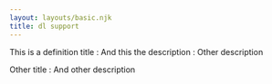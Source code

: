 ```yaml
---
layout: layouts/basic.njk
title: dl support
---
```


This is a definition title
: And this the description
: Other description

Other title
: And other description
